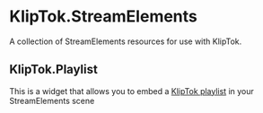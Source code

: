 # KlipTok.StreamElements
A collection of StreamElements resources for use with KlipTok.  

## KlipTok.Playlist

This is a widget that allows you to embed a [KlipTok playlist](https://kliptok.com) in your StreamElements scene
